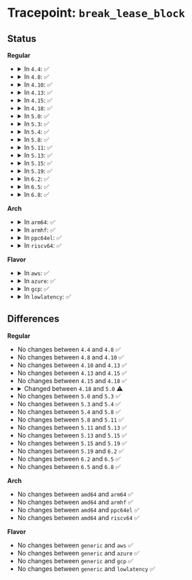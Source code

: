 # Tracepoint: <code>break_lease_block</code>

## Status
<b>Regular</b>
<ul>
<li>
<details>
<summary>In <code>4.4</code>: ✅</summary>

Event:

```c
struct trace_event_raw_filelock_lease {
    struct trace_entry ent;
    struct file_lock *fl;
    long unsigned int i_ino;
    dev_t s_dev;
    struct file_lock *fl_next;
    fl_owner_t fl_owner;
    unsigned int fl_flags;
    unsigned char fl_type;
    long unsigned int fl_break_time;
    long unsigned int fl_downgrade_time;
    char __data[0];
};
```
Function:

```c
void trace_event_raw_event_filelock_lease(void *__data, struct inode *inode, struct file_lock *fl);
```
</details>
</li>
<li>
<details>
<summary>In <code>4.8</code>: ✅</summary>

Event:

```c
struct trace_event_raw_filelock_lease {
    struct trace_entry ent;
    struct file_lock *fl;
    long unsigned int i_ino;
    dev_t s_dev;
    struct file_lock *fl_next;
    fl_owner_t fl_owner;
    unsigned int fl_flags;
    unsigned char fl_type;
    long unsigned int fl_break_time;
    long unsigned int fl_downgrade_time;
    char __data[0];
};
```
Function:

```c
void trace_event_raw_event_filelock_lease(void *__data, struct inode *inode, struct file_lock *fl);
```
</details>
</li>
<li>
<details>
<summary>In <code>4.10</code>: ✅</summary>

Event:

```c
struct trace_event_raw_filelock_lease {
    struct trace_entry ent;
    struct file_lock *fl;
    long unsigned int i_ino;
    dev_t s_dev;
    struct file_lock *fl_next;
    fl_owner_t fl_owner;
    unsigned int fl_flags;
    unsigned char fl_type;
    long unsigned int fl_break_time;
    long unsigned int fl_downgrade_time;
    char __data[0];
};
```
Function:

```c
void trace_event_raw_event_filelock_lease(void *__data, struct inode *inode, struct file_lock *fl);
```
</details>
</li>
<li>
<details>
<summary>In <code>4.13</code>: ✅</summary>

Event:

```c
struct trace_event_raw_filelock_lease {
    struct trace_entry ent;
    struct file_lock *fl;
    long unsigned int i_ino;
    dev_t s_dev;
    struct file_lock *fl_next;
    fl_owner_t fl_owner;
    unsigned int fl_flags;
    unsigned char fl_type;
    long unsigned int fl_break_time;
    long unsigned int fl_downgrade_time;
    char __data[0];
};
```
Function:

```c
void trace_event_raw_event_filelock_lease(void *__data, struct inode *inode, struct file_lock *fl);
```
</details>
</li>
<li>
<details>
<summary>In <code>4.15</code>: ✅</summary>

Event:

```c
struct trace_event_raw_filelock_lease {
    struct trace_entry ent;
    struct file_lock *fl;
    long unsigned int i_ino;
    dev_t s_dev;
    struct file_lock *fl_next;
    fl_owner_t fl_owner;
    unsigned int fl_flags;
    unsigned char fl_type;
    long unsigned int fl_break_time;
    long unsigned int fl_downgrade_time;
    char __data[0];
};
```
Function:

```c
void trace_event_raw_event_filelock_lease(void *__data, struct inode *inode, struct file_lock *fl);
```
</details>
</li>
<li>
<details>
<summary>In <code>4.18</code>: ✅</summary>

Event:

```c
struct trace_event_raw_filelock_lease {
    struct trace_entry ent;
    struct file_lock *fl;
    long unsigned int i_ino;
    dev_t s_dev;
    struct file_lock *fl_next;
    fl_owner_t fl_owner;
    unsigned int fl_flags;
    unsigned char fl_type;
    long unsigned int fl_break_time;
    long unsigned int fl_downgrade_time;
    char __data[0];
};
```
Function:

```c
void trace_event_raw_event_filelock_lease(void *__data, struct inode *inode, struct file_lock *fl);
```
</details>
</li>
<li>
<details>
<summary>In <code>5.0</code>: ✅</summary>

Event:

```c
struct trace_event_raw_filelock_lease {
    struct trace_entry ent;
    struct file_lock *fl;
    long unsigned int i_ino;
    dev_t s_dev;
    struct file_lock *fl_blocker;
    fl_owner_t fl_owner;
    unsigned int fl_flags;
    unsigned char fl_type;
    long unsigned int fl_break_time;
    long unsigned int fl_downgrade_time;
    char __data[0];
};
```
Function:

```c
void trace_event_raw_event_filelock_lease(void *__data, struct inode *inode, struct file_lock *fl);
```
</details>
</li>
<li>
<details>
<summary>In <code>5.3</code>: ✅</summary>

Event:

```c
struct trace_event_raw_filelock_lease {
    struct trace_entry ent;
    struct file_lock *fl;
    long unsigned int i_ino;
    dev_t s_dev;
    struct file_lock *fl_blocker;
    fl_owner_t fl_owner;
    unsigned int fl_flags;
    unsigned char fl_type;
    long unsigned int fl_break_time;
    long unsigned int fl_downgrade_time;
    char __data[0];
};
```
Function:

```c
void trace_event_raw_event_filelock_lease(void *__data, struct inode *inode, struct file_lock *fl);
```
</details>
</li>
<li>
<details>
<summary>In <code>5.4</code>: ✅</summary>

Event:

```c
struct trace_event_raw_filelock_lease {
    struct trace_entry ent;
    struct file_lock *fl;
    long unsigned int i_ino;
    dev_t s_dev;
    struct file_lock *fl_blocker;
    fl_owner_t fl_owner;
    unsigned int fl_flags;
    unsigned char fl_type;
    long unsigned int fl_break_time;
    long unsigned int fl_downgrade_time;
    char __data[0];
};
```
Function:

```c
void trace_event_raw_event_filelock_lease(void *__data, struct inode *inode, struct file_lock *fl);
```
</details>
</li>
<li>
<details>
<summary>In <code>5.8</code>: ✅</summary>

Event:

```c
struct trace_event_raw_filelock_lease {
    struct trace_entry ent;
    struct file_lock *fl;
    long unsigned int i_ino;
    dev_t s_dev;
    struct file_lock *fl_blocker;
    fl_owner_t fl_owner;
    unsigned int fl_flags;
    unsigned char fl_type;
    long unsigned int fl_break_time;
    long unsigned int fl_downgrade_time;
    char __data[0];
};
```
Function:

```c
void trace_event_raw_event_filelock_lease(void *__data, struct inode *inode, struct file_lock *fl);
```
</details>
</li>
<li>
<details>
<summary>In <code>5.11</code>: ✅</summary>

Event:

```c
struct trace_event_raw_filelock_lease {
    struct trace_entry ent;
    struct file_lock *fl;
    long unsigned int i_ino;
    dev_t s_dev;
    struct file_lock *fl_blocker;
    fl_owner_t fl_owner;
    unsigned int fl_flags;
    unsigned char fl_type;
    long unsigned int fl_break_time;
    long unsigned int fl_downgrade_time;
    char __data[0];
};
```
Function:

```c
void trace_event_raw_event_filelock_lease(void *__data, struct inode *inode, struct file_lock *fl);
```
</details>
</li>
<li>
<details>
<summary>In <code>5.13</code>: ✅</summary>

Event:

```c
struct trace_event_raw_filelock_lease {
    struct trace_entry ent;
    struct file_lock *fl;
    long unsigned int i_ino;
    dev_t s_dev;
    struct file_lock *fl_blocker;
    fl_owner_t fl_owner;
    unsigned int fl_flags;
    unsigned char fl_type;
    long unsigned int fl_break_time;
    long unsigned int fl_downgrade_time;
    char __data[0];
};
```
Function:

```c
void trace_event_raw_event_filelock_lease(void *__data, struct inode *inode, struct file_lock *fl);
```
</details>
</li>
<li>
<details>
<summary>In <code>5.15</code>: ✅</summary>

Event:

```c
struct trace_event_raw_filelock_lease {
    struct trace_entry ent;
    struct file_lock *fl;
    long unsigned int i_ino;
    dev_t s_dev;
    struct file_lock *fl_blocker;
    fl_owner_t fl_owner;
    unsigned int fl_flags;
    unsigned char fl_type;
    long unsigned int fl_break_time;
    long unsigned int fl_downgrade_time;
    char __data[0];
};
```
Function:

```c
void trace_event_raw_event_filelock_lease(void *__data, struct inode *inode, struct file_lock *fl);
```
</details>
</li>
<li>
<details>
<summary>In <code>5.19</code>: ✅</summary>

Event:

```c
struct trace_event_raw_filelock_lease {
    struct trace_entry ent;
    struct file_lock *fl;
    long unsigned int i_ino;
    dev_t s_dev;
    struct file_lock *fl_blocker;
    fl_owner_t fl_owner;
    unsigned int fl_flags;
    unsigned char fl_type;
    long unsigned int fl_break_time;
    long unsigned int fl_downgrade_time;
    char __data[0];
};
```
Function:

```c
void trace_event_raw_event_filelock_lease(void *__data, struct inode *inode, struct file_lock *fl);
```
</details>
</li>
<li>
<details>
<summary>In <code>6.2</code>: ✅</summary>

Event:

```c
struct trace_event_raw_filelock_lease {
    struct trace_entry ent;
    struct file_lock *fl;
    long unsigned int i_ino;
    dev_t s_dev;
    struct file_lock *fl_blocker;
    fl_owner_t fl_owner;
    unsigned int fl_flags;
    unsigned char fl_type;
    long unsigned int fl_break_time;
    long unsigned int fl_downgrade_time;
    char __data[0];
};
```
Function:

```c
void trace_event_raw_event_filelock_lease(void *__data, struct inode *inode, struct file_lock *fl);
```
</details>
</li>
<li>
<details>
<summary>In <code>6.5</code>: ✅</summary>

Event:

```c
struct trace_event_raw_filelock_lease {
    struct trace_entry ent;
    struct file_lock *fl;
    long unsigned int i_ino;
    dev_t s_dev;
    struct file_lock *fl_blocker;
    fl_owner_t fl_owner;
    unsigned int fl_flags;
    unsigned char fl_type;
    long unsigned int fl_break_time;
    long unsigned int fl_downgrade_time;
    char __data[0];
};
```
Function:

```c
void trace_event_raw_event_filelock_lease(void *__data, struct inode *inode, struct file_lock *fl);
```
</details>
</li>
<li>
<details>
<summary>In <code>6.8</code>: ✅</summary>

Event:

```c
struct trace_event_raw_filelock_lease {
    struct trace_entry ent;
    struct file_lock *fl;
    long unsigned int i_ino;
    dev_t s_dev;
    struct file_lock *fl_blocker;
    fl_owner_t fl_owner;
    unsigned int fl_flags;
    unsigned char fl_type;
    long unsigned int fl_break_time;
    long unsigned int fl_downgrade_time;
    char __data[0];
};
```
Function:

```c
void trace_event_raw_event_filelock_lease(void *__data, struct inode *inode, struct file_lock *fl);
```
</details>
</li>
</ul>
<b>Arch</b>
<ul>
<li>
<details>
<summary>In <code>arm64</code>: ✅</summary>

Event:

```c
struct trace_event_raw_filelock_lease {
    struct trace_entry ent;
    struct file_lock *fl;
    long unsigned int i_ino;
    dev_t s_dev;
    struct file_lock *fl_blocker;
    fl_owner_t fl_owner;
    unsigned int fl_flags;
    unsigned char fl_type;
    long unsigned int fl_break_time;
    long unsigned int fl_downgrade_time;
    char __data[0];
};
```
Function:

```c
void trace_event_raw_event_filelock_lease(void *__data, struct inode *inode, struct file_lock *fl);
```
</details>
</li>
<li>
<details>
<summary>In <code>armhf</code>: ✅</summary>

Event:

```c
struct trace_event_raw_filelock_lease {
    struct trace_entry ent;
    struct file_lock *fl;
    long unsigned int i_ino;
    dev_t s_dev;
    struct file_lock *fl_blocker;
    fl_owner_t fl_owner;
    unsigned int fl_flags;
    unsigned char fl_type;
    long unsigned int fl_break_time;
    long unsigned int fl_downgrade_time;
    char __data[0];
};
```
Function:

```c
void trace_event_raw_event_filelock_lease(void *__data, struct inode *inode, struct file_lock *fl);
```
</details>
</li>
<li>
<details>
<summary>In <code>ppc64el</code>: ✅</summary>

Event:

```c
struct trace_event_raw_filelock_lease {
    struct trace_entry ent;
    struct file_lock *fl;
    long unsigned int i_ino;
    dev_t s_dev;
    struct file_lock *fl_blocker;
    fl_owner_t fl_owner;
    unsigned int fl_flags;
    unsigned char fl_type;
    long unsigned int fl_break_time;
    long unsigned int fl_downgrade_time;
    char __data[0];
};
```
Function:

```c
void trace_event_raw_event_filelock_lease(void *__data, struct inode *inode, struct file_lock *fl);
```
</details>
</li>
<li>
<details>
<summary>In <code>riscv64</code>: ✅</summary>

Event:

```c
struct trace_event_raw_filelock_lease {
    struct trace_entry ent;
    struct file_lock *fl;
    long unsigned int i_ino;
    dev_t s_dev;
    struct file_lock *fl_blocker;
    fl_owner_t fl_owner;
    unsigned int fl_flags;
    unsigned char fl_type;
    long unsigned int fl_break_time;
    long unsigned int fl_downgrade_time;
    char __data[0];
};
```
Function:

```c
void trace_event_raw_event_filelock_lease(void *__data, struct inode *inode, struct file_lock *fl);
```
</details>
</li>
</ul>
<b>Flavor</b>
<ul>
<li>
<details>
<summary>In <code>aws</code>: ✅</summary>

Event:

```c
struct trace_event_raw_filelock_lease {
    struct trace_entry ent;
    struct file_lock *fl;
    long unsigned int i_ino;
    dev_t s_dev;
    struct file_lock *fl_blocker;
    fl_owner_t fl_owner;
    unsigned int fl_flags;
    unsigned char fl_type;
    long unsigned int fl_break_time;
    long unsigned int fl_downgrade_time;
    char __data[0];
};
```
Function:

```c
void trace_event_raw_event_filelock_lease(void *__data, struct inode *inode, struct file_lock *fl);
```
</details>
</li>
<li>
<details>
<summary>In <code>azure</code>: ✅</summary>

Event:

```c
struct trace_event_raw_filelock_lease {
    struct trace_entry ent;
    struct file_lock *fl;
    long unsigned int i_ino;
    dev_t s_dev;
    struct file_lock *fl_blocker;
    fl_owner_t fl_owner;
    unsigned int fl_flags;
    unsigned char fl_type;
    long unsigned int fl_break_time;
    long unsigned int fl_downgrade_time;
    char __data[0];
};
```
Function:

```c
void trace_event_raw_event_filelock_lease(void *__data, struct inode *inode, struct file_lock *fl);
```
</details>
</li>
<li>
<details>
<summary>In <code>gcp</code>: ✅</summary>

Event:

```c
struct trace_event_raw_filelock_lease {
    struct trace_entry ent;
    struct file_lock *fl;
    long unsigned int i_ino;
    dev_t s_dev;
    struct file_lock *fl_blocker;
    fl_owner_t fl_owner;
    unsigned int fl_flags;
    unsigned char fl_type;
    long unsigned int fl_break_time;
    long unsigned int fl_downgrade_time;
    char __data[0];
};
```
Function:

```c
void trace_event_raw_event_filelock_lease(void *__data, struct inode *inode, struct file_lock *fl);
```
</details>
</li>
<li>
<details>
<summary>In <code>lowlatency</code>: ✅</summary>

Event:

```c
struct trace_event_raw_filelock_lease {
    struct trace_entry ent;
    struct file_lock *fl;
    long unsigned int i_ino;
    dev_t s_dev;
    struct file_lock *fl_blocker;
    fl_owner_t fl_owner;
    unsigned int fl_flags;
    unsigned char fl_type;
    long unsigned int fl_break_time;
    long unsigned int fl_downgrade_time;
    char __data[0];
};
```
Function:

```c
void trace_event_raw_event_filelock_lease(void *__data, struct inode *inode, struct file_lock *fl);
```
</details>
</li>
</ul>

## Differences
<b>Regular</b>
<ul>
<li>
No changes between <code>4.4</code> and <code>4.8</code> ✅
</li>
<li>
No changes between <code>4.8</code> and <code>4.10</code> ✅
</li>
<li>
No changes between <code>4.10</code> and <code>4.13</code> ✅
</li>
<li>
No changes between <code>4.13</code> and <code>4.15</code> ✅
</li>
<li>
No changes between <code>4.15</code> and <code>4.18</code> ✅
</li>
<li>
<details>
<summary>Changed between <code>4.18</code> and <code>5.0</code> ⚠️</summary>
<ul>
<li>
<b>Event changed. </b>
</li>
<li>
<b>Field added. </b>
<code>struct file_lock *fl_blocker</code>
</li>
<li>
<b>Field removed. </b>
<code>struct file_lock *fl_next</code>
</li>
</ul>
</details>
</li>
<li>
No changes between <code>5.0</code> and <code>5.3</code> ✅
</li>
<li>
No changes between <code>5.3</code> and <code>5.4</code> ✅
</li>
<li>
No changes between <code>5.4</code> and <code>5.8</code> ✅
</li>
<li>
No changes between <code>5.8</code> and <code>5.11</code> ✅
</li>
<li>
No changes between <code>5.11</code> and <code>5.13</code> ✅
</li>
<li>
No changes between <code>5.13</code> and <code>5.15</code> ✅
</li>
<li>
No changes between <code>5.15</code> and <code>5.19</code> ✅
</li>
<li>
No changes between <code>5.19</code> and <code>6.2</code> ✅
</li>
<li>
No changes between <code>6.2</code> and <code>6.5</code> ✅
</li>
<li>
No changes between <code>6.5</code> and <code>6.8</code> ✅
</li>
</ul>
<b>Arch</b>
<ul>
<li>
No changes between <code>amd64</code> and <code>arm64</code> ✅
</li>
<li>
No changes between <code>amd64</code> and <code>armhf</code> ✅
</li>
<li>
No changes between <code>amd64</code> and <code>ppc64el</code> ✅
</li>
<li>
No changes between <code>amd64</code> and <code>riscv64</code> ✅
</li>
</ul>
<b>Flavor</b>
<ul>
<li>
No changes between <code>generic</code> and <code>aws</code> ✅
</li>
<li>
No changes between <code>generic</code> and <code>azure</code> ✅
</li>
<li>
No changes between <code>generic</code> and <code>gcp</code> ✅
</li>
<li>
No changes between <code>generic</code> and <code>lowlatency</code> ✅
</li>
</ul>

